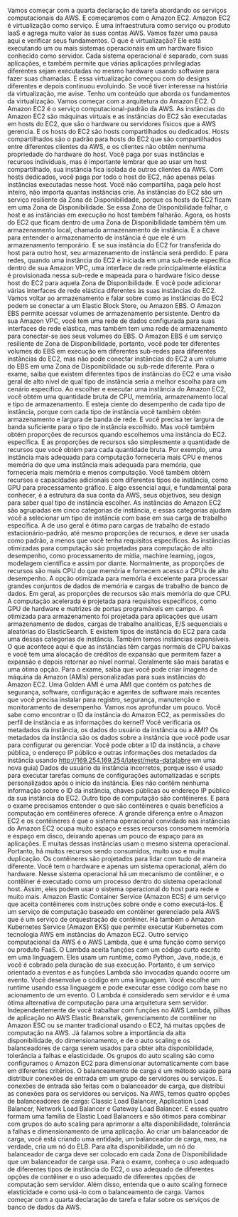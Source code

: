 Vamos começar com a quarta declaração de tarefa abordando os serviços computacionais da AWS. E começaremos com o Amazon EC2. Amazon EC2 é virtualização como serviço. É uma infraestrutura como serviço ou produto IaaS e agrega muito valor às suas contas AWS. Vamos fazer uma pausa aqui e verificar seus fundamentos. O que é virtualização? Ele está executando um ou mais sistemas operacionais em um hardware físico conhecido como servidor. Cada sistema operacional é separado, com suas aplicações, e também permite que várias aplicações privilegiadas diferentes sejam executadas no mesmo hardware usando software para fazer suas chamadas. E essa virtualização começou com do designs diferentes e depois continuou evoluindo. Se você tiver interesse na história da virtualização, me avise. Tenho um conteúdo que aborda os fundamentos da virtualização. Vamos começar com a arquitetura do Amazon EC2. O Amazon EC2 é o serviço computacional-padrão da AWS. As instâncias do Amazon EC2 são máquinas virtuais e as instâncias do EC2 são executadas em hosts do EC2, que são o hardware ou servidores físicos que a AWS gerencia. E os hosts do EC2 são hosts compartilhados ou dedicados. Hosts compartilhados são o padrão para hosts do EC2 que são compartilhados entre diferentes clientes da AWS, e os clientes não obtêm nenhuma propriedade do hardware do host. Você paga por suas instâncias e recursos individuais, mas é importante lembrar que ao usar um host compartilhado, sua instância fica isolada de outros clientes da AWS. Com hosts dedicados, você paga por todo o host do EC2, não apenas pelas instâncias executadas nesse host. Você não compartilha, paga pelo host inteiro, não importa quantas instâncias crie. As instâncias do EC2 são um serviço resiliente da Zona de Disponibilidade, porque os hosts do EC2 ficam em uma Zona de Disponibilidade. Se essa Zona de Disponibilidade falhar, o host e as instâncias em execução no host também falharão. Agora, os hosts do EC2 que ficam dentro de uma Zona de Disponibilidade também têm um armazenamento local, chamado armazenamento de instância. E a chave para entender o armazenamento de instância é que ele é um armazenamento temporário. E se sua instância do EC2 for transferida do host para outro host, seu armazenamento de instância será perdido. E para redes, quando uma instância do EC2 é iniciada em uma sub-rede específica dentro de sua Amazon VPC, uma interface de rede principalmente elástica é provisionada nessa sub-rede e mapeada para o hardware físico desse host do EC2 para aquela Zona de Disponibilidade. E você pode adicionar várias interfaces de rede elástica diferentes às suas instâncias do EC2. Vamos voltar ao armazenamento e falar sobre como as instâncias do EC2 podem se conectar a um Elastic Block Store, ou Amazon EBS. O Amazon EBS permite acessar volumes de armazenamento persistente. Dentro da sua Amazon VPC, você tem uma rede de dados configurada para suas interfaces de rede elástica, mas também tem uma rede de armazenamento para conectar-se aos seus volumes do EBS. O Amazon EBS é um serviço resiliente de Zona de Disponibilidade, portanto, você pode ter diferentes volumes do EBS em execução em diferentes sub-redes para diferentes instâncias do EC2, mas não pode conectar instâncias do EC2 a um volume do EBS em uma Zona de Disponibilidade ou sub-rede diferente. Para o exame, saiba que existem diferentes tipos de instâncias do EC2 e uma visão geral de alto nível de qual tipo de instância seria a melhor escolha para um cenário específico. Ao escolher e executar uma instância do Amazon EC2, você obtém uma quantidade bruta de CPU, memória, armazenamento local e tipo de armazenamento. E esteja ciente do desempenho de cada tipo de instância, porque com cada tipo de instância você também obtém armazenamento e largura de banda de rede. E você precisa ter largura de banda suficiente para o tipo de instância escolhido. Mas você também obtém proporções de recursos quando escolhemos uma instância do EC2. específica. E as proporções de recursos são simplesmente a quantidade de recursos que você obtém para cada quantidade bruta. Por exemplo, uma instância mais adequada para computação forneceria mais CPU e menos memória do que uma instância mais adequada para memória, que forneceria mais memória e menos computação. Você também obtém recursos e capacidades adicionais com diferentes tipos de instância, como GPU para processamento gráfico. E algo essencial aqui, e fundamental para conhecer, é a estrutura da sua conta da AWS, seus objetivos, seu design para saber qual tipo de instância escolher. As instâncias do Amazon EC2 são agrupadas em cinco categorias de instância, e essas categorias ajudam você a selecionar um tipo de instância com base em sua carga de trabalho específica. A de uso geral é ótima para cargas de trabalho de estado estacionário-padrão, até mesmo proporções de recursos, e deve ser usada como padrão, a menos que você tenha requisitos específicos. As instâncias otimizadas para computação são projetadas para computação de alto desempenho, como processamento de mídia, machine learning, jogos, modelagem científica e assim por diante. Normalmente, as proporções de recursos são mais CPU do que memória e fornecem acesso a CPUs de alto desempenho. A opção otimizada para memória é excelente para processar grandes conjuntos de dados de memória e cargas de trabalho de banco de dados. Em geral, as proporções de recursos são mais memória do que CPU. A computação acelerada é projetada para requisitos específicos, como GPU de hardware e matrizes de portas programáveis em campo. A otimizada para armazenamento foi projetada para aplicações que usam armazenamento de dados, cargas de trabalho analíticas, E/S sequenciais e aleatórias do ElasticSearch. E existem tipos de instância do EC2 para cada uma dessas categorias de instância. Também temos instâncias expansíveis. O que acontece aqui é que as instâncias têm cargas normais de CPU baixas e você tem uma alocação de créditos de expansão que permitem fazer a expansão e depois retornar ao nível normal. Geralmente são mais baratas e uma ótima opção. Para o exame, saiba que você pode criar imagens de máquina da Amazon (AMIs) personalizadas para suas instâncias do Amazon EC2. Uma Golden AMI é uma AMI que contém os patches de segurança, software, configuração e agentes de software mais recentes que você precisa instalar para registro, segurança, manutenção e monitoramento de desempenho. Vamos nos aprofundar um pouco. Você sabe como encontrar o ID da instância do Amazon EC2, as permissões do perfil de instância e as informações do kernel? Você verificaria os metadados da instância, os dados do usuário da instância ou a AMI? Os metadados da instância são os dados sobre a instância que você pode usar para configurar ou gerenciar. Você pode obter a ID da instância, a chave pública, o endereço IP público e outras informações dos metadados da instância usando http://169.254.169.254/latest/meta-data(abre em uma nova guia) Dados de usuário da instância incorretos, porque isso é usado para executar tarefas comuns de configurações automatizadas e scripts personalizados após o início da instância. Eles não contêm nenhuma informação sobre o ID da instância, chaves públicas ou endereço IP público da sua instância do EC2. Outro tipo de computação são contêineres. E para o exame precisamos entender o que são contêineres e quais benefícios a computação em contêineres oferece. A grande diferença entre o Amazon EC2 e os contêineres é que o sistema operacional convidado nas instâncias do Amazon EC2 ocupa muito espaço e esses recursos consomem memória e espaço em disco, deixando apenas um pouco de espaço para as aplicações. E muitas dessas instâncias usam o mesmo sistema operacional. Portanto, há muitos recursos sendo consumidos, muito uso e muita duplicação. Os contêineres são projetados para lidar com tudo de maneira diferente. Você tem o hardware e apenas um sistema operacional, além do hardware. Nesse sistema operacional há um mecanismo de contêiner, e o contêiner é executado como um processo dentro do sistema operacional host. Assim, eles podem usar o sistema operacional do host para rede e muito mais. Amazon Elastic Container Service (Amazon ECS) é um serviço que aceita contêineres com instruções sobre onde e como executá-los. É um serviço de computação baseado em contêiner gerenciado pela AWS que é um serviço de orquestração de contêiner. Há também o Amazon Kubernetes Service (Amazon EKS) que permite executar Kubernetes com tecnologia AWS em instâncias do Amazon EC2. Outro serviço computacional da AWS é o AWS Lambda, que é uma função como serviço ou produto FaaS. O Lambda aceita funções com um código curto escrito em uma linguagem. Eles usam um runtime, como Python, Java, node.js, e você é cobrado pela duração de sua execução. Portanto, é um serviço orientado a eventos e as funções Lambda são invocadas quando ocorre um evento. Você desenvolve o código em uma linguagem. Você escolhe um runtime usando essa linguagem e pode executar esse código com base no acionamento de um evento. O Lambda é considerado sem servidor e é uma ótima alternativa de computação para uma arquitetura sem servidor. Independentemente de você trabalhar com funções no AWS Lambda, pilhas de aplicação no AWS Elastic Beanstalk, gerenciamento de contêiner no Amazon ESC ou se manter tradicional usando o EC2, há muitas opções de computação na AWS. Já falamos sobre a importância da alta disponibilidade, do dimensionamento, e de o auto scaling e os balanceadores de carga serem usados para obter alta disponibilidade, tolerância a falhas e elasticidade. Os grupos do auto scaling são como configuramos o Amazon EC2 para dimensionar automaticamente com base em diferentes critérios. O balanceamento de carga é um método usado para distribuir conexões de entrada em um grupo de servidores ou serviços. E conexões de entrada são feitas com o balanceador de carga, que distribui as conexões para os servidores ou serviços. Na AWS, temos quatro opções de balanceadores de carga: Classic Load Balancer, Application Load Balancer, Network Load Balancer e Gateway Load Balancer. E esses quatro formam uma família de Elastic Load Balancers e são ótimos para combinar com grupos do auto scaling para aprimorar a alta disponibilidade, tolerância a falhas e dimensionamento de uma aplicação. Ao criar um balanceador de carga, você está criando uma entidade, um balanceador de carga, mas, na verdade, cria um nó do ELB. Para alta disponibilidade, um nó do balanceador de carga deve ser colocado em cada Zona de Disponibilidade que um balanceador de carga usa. Para o exame, conheça o uso adequado de diferentes tipos de instância do EC2, o uso adequado de diferentes opções de contêiner e o uso adequado de diferentes opções de computação sem servidor. Além disso, entenda que o auto scaling fornece elasticidade e como usá-lo com o balanceamento de carga. Vamos começar com a quarta declaração de tarefa e falar sobre os serviços de banco de dados da AWS.